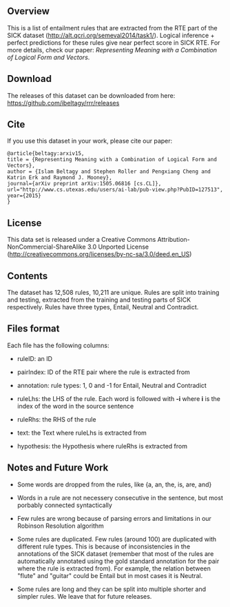 
Overview
----------------
This is a list of entailment rules that are extracted from the RTE part of the SICK dataset (http://alt.qcri.org/semeval2014/task1/). 
Logical inference + perfect predictions for these rules give near perfect score in SICK RTE. 
For more details, check our paper: *Representing Meaning with a Combination of Logical Form and Vectors*. 


Download
----------------
The releases of this dataset can be downloaded from here: https://github.com/ibeltagy/rrr/releases


Cite
----------------
If you use this dataset in your work, please cite our paper: 

    @article{beltagy:arxiv15, 
    title = {Representing Meaning with a Combination of Logical Form and Vectors}, 
    author = {Islam Beltagy and Stephen Roller and Pengxiang Cheng and Katrin Erk and Raymond J. Mooney}, 
    journal={arXiv preprint arXiv:1505.06816 [cs.CL]},
    url="http://www.cs.utexas.edu/users/ai-lab/pub-view.php?PubID=127513",
    year={2015}
    }

License
----------------
This data set is released under a Creative Commons Attribution-NonCommercial-ShareAlike 3.0 
Unported License (http://creativecommons.org/licenses/by-nc-sa/3.0/deed.en_US)


Contents
----------------
The dataset has 12,508 rules, 10,211 are unique. Rules are split into training and testing, extracted from the training and testing parts of SICK respectively. Rules have three types, Entail, Neutral and Contradict. 


Files format
----------------
Each file has the following columns: 

- ruleID: an ID

- pairIndex: ID of the RTE pair where the rule is extracted from

- annotation: rule types: 1, 0 and -1 for Entail, Neutral and Contradict

- ruleLhs: the LHS of the rule. Each word is followed with **-i** where **i** is the index of the word in the source sentence

- ruleRhs: the RHS of the rule

- text: the Text where ruleLhs is extracted from

- hypothesis: the Hypothesis where ruleRhs is extracted from


Notes and Future Work 
----------------

- Some words are dropped from the rules, like {a, an, the, is, are, and}

- Words in a rule are not necessery consecutive in the sentence, but most porbably connected syntactically

- Few rules are wrong because of parsing errors and limitations in our Robinson Resolution algorithm

- Some rules are duplicated. Few rules (around 100) are duplicated with different rule types. This is because of inconsistencies in the annotations of the SICK dataset (remember that most of the rules are automatically annotated using the gold standard annotation for the pair where the rule is extracted from). For example, the relation between "flute" and "guitar" could be Entail but in most cases it is Neutral.

- Some rules are long and they can be split into multiple shorter and simpler rules. We leave that for future releases. 
